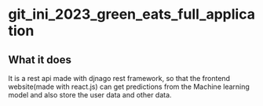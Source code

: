 # git_ini_2023_green_eats_full_application
## What it does 
It is a rest api made with djnago rest framework, so that the frontend website(made with react.js) can get predictions from the Machine learning model and also store the user data and other data.
